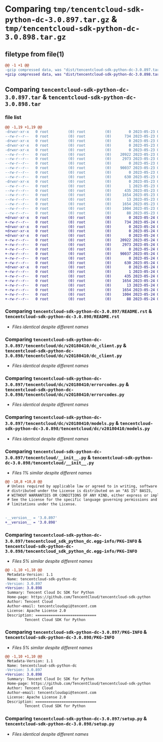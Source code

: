 # Comparing `tmp/tencentcloud-sdk-python-dc-3.0.897.tar.gz` & `tmp/tencentcloud-sdk-python-dc-3.0.898.tar.gz`

## filetype from file(1)

```diff
@@ -1 +1 @@
-gzip compressed data, was "dist/tencentcloud-sdk-python-dc-3.0.897.tar", last modified: Tue May 23 02:20:36 2023, max compression
+gzip compressed data, was "dist/tencentcloud-sdk-python-dc-3.0.898.tar", last modified: Wed May 24 01:55:07 2023, max compression
```

## Comparing `tencentcloud-sdk-python-dc-3.0.897.tar` & `tencentcloud-sdk-python-dc-3.0.898.tar`

### file list

```diff
@@ -1,19 +1,19 @@
-drwxr-xr-x   0 root         (0) root         (0)        0 2023-05-23 02:20:36.000000 tencentcloud-sdk-python-dc-3.0.897/
--rw-r--r--   0 root         (0) root         (0)      734 2023-05-23 02:20:36.000000 tencentcloud-sdk-python-dc-3.0.897/README.rst
-drwxr-xr-x   0 root         (0) root         (0)        0 2023-05-23 02:20:36.000000 tencentcloud-sdk-python-dc-3.0.897/tencentcloud/
-drwxr-xr-x   0 root         (0) root         (0)        0 2023-05-23 02:20:36.000000 tencentcloud-sdk-python-dc-3.0.897/tencentcloud/dc/
-drwxr-xr-x   0 root         (0) root         (0)        0 2023-05-23 02:20:36.000000 tencentcloud-sdk-python-dc-3.0.897/tencentcloud/dc/v20180410/
--rw-r--r--   0 root         (0) root         (0)    20922 2023-05-23 02:20:36.000000 tencentcloud-sdk-python-dc-3.0.897/tencentcloud/dc/v20180410/dc_client.py
--rw-r--r--   0 root         (0) root         (0)     2973 2023-05-23 02:20:36.000000 tencentcloud-sdk-python-dc-3.0.897/tencentcloud/dc/v20180410/errorcodes.py
--rw-r--r--   0 root         (0) root         (0)        0 2023-05-23 02:20:36.000000 tencentcloud-sdk-python-dc-3.0.897/tencentcloud/dc/v20180410/__init__.py
--rw-r--r--   0 root         (0) root         (0)    90037 2023-05-23 02:20:36.000000 tencentcloud-sdk-python-dc-3.0.897/tencentcloud/dc/v20180410/models.py
--rw-r--r--   0 root         (0) root         (0)        0 2023-05-23 02:20:36.000000 tencentcloud-sdk-python-dc-3.0.897/tencentcloud/dc/__init__.py
--rw-r--r--   0 root         (0) root         (0)      630 2023-05-23 02:20:36.000000 tencentcloud-sdk-python-dc-3.0.897/tencentcloud/__init__.py
-drwxr-xr-x   0 root         (0) root         (0)        0 2023-05-23 02:20:36.000000 tencentcloud-sdk-python-dc-3.0.897/tencentcloud_sdk_python_dc.egg-info/
--rw-r--r--   0 root         (0) root         (0)        1 2023-05-23 02:20:36.000000 tencentcloud-sdk-python-dc-3.0.897/tencentcloud_sdk_python_dc.egg-info/dependency_links.txt
--rw-r--r--   0 root         (0) root         (0)      435 2023-05-23 02:20:36.000000 tencentcloud-sdk-python-dc-3.0.897/tencentcloud_sdk_python_dc.egg-info/SOURCES.txt
--rw-r--r--   0 root         (0) root         (0)     1654 2023-05-23 02:20:36.000000 tencentcloud-sdk-python-dc-3.0.897/tencentcloud_sdk_python_dc.egg-info/PKG-INFO
--rw-r--r--   0 root         (0) root         (0)       13 2023-05-23 02:20:36.000000 tencentcloud-sdk-python-dc-3.0.897/tencentcloud_sdk_python_dc.egg-info/top_level.txt
--rw-r--r--   0 root         (0) root         (0)     1654 2023-05-23 02:20:36.000000 tencentcloud-sdk-python-dc-3.0.897/PKG-INFO
--rw-r--r--   0 root         (0) root         (0)     1004 2023-05-23 02:20:36.000000 tencentcloud-sdk-python-dc-3.0.897/setup.py
--rw-r--r--   0 root         (0) root         (0)       88 2023-05-23 02:20:36.000000 tencentcloud-sdk-python-dc-3.0.897/setup.cfg
+drwxr-xr-x   0 root         (0) root         (0)        0 2023-05-24 01:55:07.000000 tencentcloud-sdk-python-dc-3.0.898/
+-rw-r--r--   0 root         (0) root         (0)      734 2023-05-24 01:55:07.000000 tencentcloud-sdk-python-dc-3.0.898/README.rst
+drwxr-xr-x   0 root         (0) root         (0)        0 2023-05-24 01:55:07.000000 tencentcloud-sdk-python-dc-3.0.898/tencentcloud/
+drwxr-xr-x   0 root         (0) root         (0)        0 2023-05-24 01:55:07.000000 tencentcloud-sdk-python-dc-3.0.898/tencentcloud/dc/
+drwxr-xr-x   0 root         (0) root         (0)        0 2023-05-24 01:55:07.000000 tencentcloud-sdk-python-dc-3.0.898/tencentcloud/dc/v20180410/
+-rw-r--r--   0 root         (0) root         (0)    20922 2023-05-24 01:55:07.000000 tencentcloud-sdk-python-dc-3.0.898/tencentcloud/dc/v20180410/dc_client.py
+-rw-r--r--   0 root         (0) root         (0)     2973 2023-05-24 01:55:07.000000 tencentcloud-sdk-python-dc-3.0.898/tencentcloud/dc/v20180410/errorcodes.py
+-rw-r--r--   0 root         (0) root         (0)        0 2023-05-24 01:55:07.000000 tencentcloud-sdk-python-dc-3.0.898/tencentcloud/dc/v20180410/__init__.py
+-rw-r--r--   0 root         (0) root         (0)    90037 2023-05-24 01:55:07.000000 tencentcloud-sdk-python-dc-3.0.898/tencentcloud/dc/v20180410/models.py
+-rw-r--r--   0 root         (0) root         (0)        0 2023-05-24 01:55:07.000000 tencentcloud-sdk-python-dc-3.0.898/tencentcloud/dc/__init__.py
+-rw-r--r--   0 root         (0) root         (0)      630 2023-05-24 01:55:07.000000 tencentcloud-sdk-python-dc-3.0.898/tencentcloud/__init__.py
+drwxr-xr-x   0 root         (0) root         (0)        0 2023-05-24 01:55:07.000000 tencentcloud-sdk-python-dc-3.0.898/tencentcloud_sdk_python_dc.egg-info/
+-rw-r--r--   0 root         (0) root         (0)        1 2023-05-24 01:55:07.000000 tencentcloud-sdk-python-dc-3.0.898/tencentcloud_sdk_python_dc.egg-info/dependency_links.txt
+-rw-r--r--   0 root         (0) root         (0)      435 2023-05-24 01:55:07.000000 tencentcloud-sdk-python-dc-3.0.898/tencentcloud_sdk_python_dc.egg-info/SOURCES.txt
+-rw-r--r--   0 root         (0) root         (0)     1654 2023-05-24 01:55:07.000000 tencentcloud-sdk-python-dc-3.0.898/tencentcloud_sdk_python_dc.egg-info/PKG-INFO
+-rw-r--r--   0 root         (0) root         (0)       13 2023-05-24 01:55:07.000000 tencentcloud-sdk-python-dc-3.0.898/tencentcloud_sdk_python_dc.egg-info/top_level.txt
+-rw-r--r--   0 root         (0) root         (0)     1654 2023-05-24 01:55:07.000000 tencentcloud-sdk-python-dc-3.0.898/PKG-INFO
+-rw-r--r--   0 root         (0) root         (0)     1004 2023-05-24 01:55:07.000000 tencentcloud-sdk-python-dc-3.0.898/setup.py
+-rw-r--r--   0 root         (0) root         (0)       88 2023-05-24 01:55:07.000000 tencentcloud-sdk-python-dc-3.0.898/setup.cfg
```

### Comparing `tencentcloud-sdk-python-dc-3.0.897/README.rst` & `tencentcloud-sdk-python-dc-3.0.898/README.rst`

 * *Files identical despite different names*

### Comparing `tencentcloud-sdk-python-dc-3.0.897/tencentcloud/dc/v20180410/dc_client.py` & `tencentcloud-sdk-python-dc-3.0.898/tencentcloud/dc/v20180410/dc_client.py`

 * *Files identical despite different names*

### Comparing `tencentcloud-sdk-python-dc-3.0.897/tencentcloud/dc/v20180410/errorcodes.py` & `tencentcloud-sdk-python-dc-3.0.898/tencentcloud/dc/v20180410/errorcodes.py`

 * *Files identical despite different names*

### Comparing `tencentcloud-sdk-python-dc-3.0.897/tencentcloud/dc/v20180410/models.py` & `tencentcloud-sdk-python-dc-3.0.898/tencentcloud/dc/v20180410/models.py`

 * *Files identical despite different names*

### Comparing `tencentcloud-sdk-python-dc-3.0.897/tencentcloud/__init__.py` & `tencentcloud-sdk-python-dc-3.0.898/tencentcloud/__init__.py`

 * *Files 1% similar despite different names*

```diff
@@ -10,8 +10,8 @@
 # Unless required by applicable law or agreed to in writing, software
 # distributed under the License is distributed on an "AS IS" BASIS,
 # WITHOUT WARRANTIES OR CONDITIONS OF ANY KIND, either express or implied.
 # See the License for the specific language governing permissions and
 # limitations under the License.
 
 
-__version__ = '3.0.897'
+__version__ = '3.0.898'
```

### Comparing `tencentcloud-sdk-python-dc-3.0.897/tencentcloud_sdk_python_dc.egg-info/PKG-INFO` & `tencentcloud-sdk-python-dc-3.0.898/tencentcloud_sdk_python_dc.egg-info/PKG-INFO`

 * *Files 5% similar despite different names*

```diff
@@ -1,10 +1,10 @@
 Metadata-Version: 1.1
 Name: tencentcloud-sdk-python-dc
-Version: 3.0.897
+Version: 3.0.898
 Summary: Tencent Cloud Dc SDK for Python
 Home-page: https://github.com/TencentCloud/tencentcloud-sdk-python
 Author: Tencent Cloud
 Author-email: tencentcloudapi@tencent.com
 License: Apache License 2.0
 Description: ============================
         Tencent Cloud SDK for Python
```

### Comparing `tencentcloud-sdk-python-dc-3.0.897/PKG-INFO` & `tencentcloud-sdk-python-dc-3.0.898/PKG-INFO`

 * *Files 5% similar despite different names*

```diff
@@ -1,10 +1,10 @@
 Metadata-Version: 1.1
 Name: tencentcloud-sdk-python-dc
-Version: 3.0.897
+Version: 3.0.898
 Summary: Tencent Cloud Dc SDK for Python
 Home-page: https://github.com/TencentCloud/tencentcloud-sdk-python
 Author: Tencent Cloud
 Author-email: tencentcloudapi@tencent.com
 License: Apache License 2.0
 Description: ============================
         Tencent Cloud SDK for Python
```

### Comparing `tencentcloud-sdk-python-dc-3.0.897/setup.py` & `tencentcloud-sdk-python-dc-3.0.898/setup.py`

 * *Files identical despite different names*

